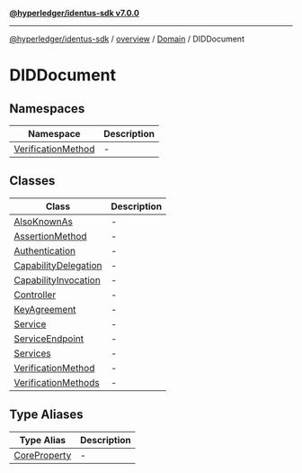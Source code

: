 [**@hyperledger/identus-sdk v7.0.0**](../../../../../README.md)

***

[@hyperledger/identus-sdk](../../../../../README.md) / [overview](../../../../README.md) / [Domain](../../README.md) / DIDDocument

# DIDDocument

## Namespaces

| Namespace | Description |
| ------ | ------ |
| [VerificationMethod](namespaces/VerificationMethod/README.md) | - |

## Classes

| Class | Description |
| ------ | ------ |
| [AlsoKnownAs](classes/AlsoKnownAs.md) | - |
| [AssertionMethod](classes/AssertionMethod.md) | - |
| [Authentication](classes/Authentication.md) | - |
| [CapabilityDelegation](classes/CapabilityDelegation.md) | - |
| [CapabilityInvocation](classes/CapabilityInvocation.md) | - |
| [Controller](classes/Controller.md) | - |
| [KeyAgreement](classes/KeyAgreement.md) | - |
| [Service](classes/Service.md) | - |
| [ServiceEndpoint](classes/ServiceEndpoint.md) | - |
| [Services](classes/Services.md) | - |
| [VerificationMethod](classes/VerificationMethod.md) | - |
| [VerificationMethods](classes/VerificationMethods.md) | - |

## Type Aliases

| Type Alias | Description |
| ------ | ------ |
| [CoreProperty](type-aliases/CoreProperty.md) | - |
